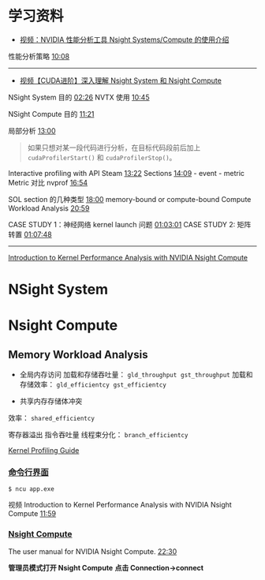 
# 学习资料


- [视频：NVIDIA 性能分析工具 Nsight Systems/Compute 的使用介绍]( https://www.bilibili.com/video/BV15P4y1R7VG )

性能分析策略 [10:08](https://www.bilibili.com/video/BV15P4y1R7VG#t=608.825242)

--- 

-  [视频【CUDA进阶】深入理解 Nsight System 和 Nsight Compute](https://www.bilibili.com/video/BV13w411o7cu)

NSight System 目的 [02:26](https://www.bilibili.com/video/BV13w411o7cu#t=146.752477)
NVTX 使用 [10:45](https://www.bilibili.com/video/BV13w411o7cu#t=645.429491)

NSight Compute 目的  [11:21](https://www.bilibili.com/video/BV13w411o7cu#t=681.03364)

局部分析  [13:00](https://www.bilibili.com/video/BV13w411o7cu#t=803.161128)
> 如果只想对某一段代码进行分析，在目标代码段前后加上 `cudaProfilerStart()` 和 `cudaProfilerStop()`。

Interactive profiling with API Steam [13:22](https://www.bilibili.com/video/BV13w411o7cu#t=802.943144)
Sections [14:09](https://www.bilibili.com/video/BV13w411o7cu#t=849.412845)
	- event
	- metric
Metric  对比 nvprof  [16:54](https://www.bilibili.com/video/BV13w411o7cu#t=1014.666019)

SOL section 的几种类型  [18:00](https://www.bilibili.com/video/BV13w411o7cu#t=1105.534868)
	memory-bound or compute-bound
Compute Workload Analysis [20:59](https://www.bilibili.com/video/BV13w411o7cu#t=1259.681829)

CASE STUDY 1：神经网络 kernel launch 问题 [01:03:01](https://www.bilibili.com/video/BV13w411o7cu#t=3781.880621)
CASE STUDY 2: 矩阵转置  [01:07:48](https://www.bilibili.com/video/BV13w411o7cu#t=4068.342428)

---



[Introduction to Kernel Performance Analysis with NVIDIA Nsight Compute](https://www.youtube.com/watch?v=fsC3QeZHM1U)



# NSight System



# Nsight Compute



## Memory Workload Analysis

- 全局内存访问
	加载和存储吞吐量： `gld_throughput`  `gst_throughput`
	加载和存储效率： `gld_efficientcy`  `gst_efficientcy`

- 共享内存存储体冲突

效率： `shared_efficientcy`

寄存器溢出
指令吞吐量
线程束分化： `branch_efficientcy`  

  
[Kernel Profiling Guide](https://docs.nvidia.com/nsight-compute/ProfilingGuide/#abstract)
###  [命令行界面](https://docs.nvidia.com/nsight-compute/2021.3/NsightComputeCli/index.html#abstract)
`$ ncu app.exe`

视频 Introduction to Kernel Performance Analysis with NVIDIA Nsight Compute  [11:59](https://www.youtube.com/watch?v=fsC3QeZHM1U)

### [Nsight Compute](https://docs.nvidia.com/nsight-compute/2021.3/NsightCompute/index.html#abstract)

The user manual for NVIDIA Nsight Compute.
[22:30](https://www.youtube.com/watch?v=fsC3QeZHM1U)

**管理员模式打开 Nsight Compute**
**点击 Connection->connect**  



